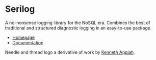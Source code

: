Serilog
=======

A no-nonsense logging library for the NoSQL era. Combines the best of traditional and structured diagnostic logging in an easy-to-use package.

* [Homepage](http://serilog.net)
* [Documentation](https://github.com/nblumhardt/serilog/wiki)

Needle and thread logo a derivative of work by [Kenneth Appiah](http://thenounproject.com/kenset/).
